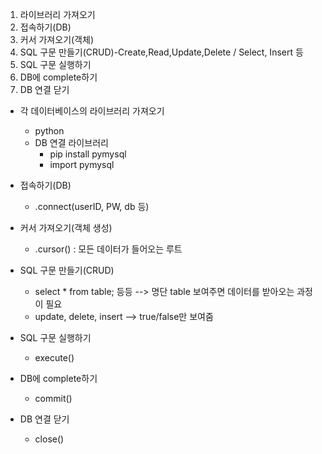 1. 라이브러리 가져오기
2. 접속하기(DB)
3. 커서 가져오기(객체)
4. SQL 구문 만들기(CRUD)-Create,Read,Update,Delete / Select, Insert 등
5. SQL 구문 실행하기
6. DB에 complete하기
7. DB 연결 닫기



- 각 데이터베이스의 라이브러리 가져오기
	- python
	- DB 연결 라이브러리
		- pip install pymysql
		- import pymysql

- 접속하기(DB)
	- .connect(userID, PW, db 등)

- 커서 가져오기(객체 생성)
	- .cursor() : 모든 데이터가 들어오는 루트

- SQL 구문 만들기(CRUD)
	- select * from table; 등등 -->  명단 table 보여주면 데이터를 받아오는 과정이 필요
	- update, delete, insert --> true/false만 보여줌

- SQL 구문 실행하기
	- execute()

- DB에 complete하기
	- commit()

- DB 연결 닫기
	- close()